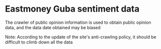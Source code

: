 # Eastmoney Guba sentiment data
The crawler of public opinion information is used to obtain public opinion data, and the data date obtained may be biased

Note: According to the update of the site's anti-crawling policy, it should be difficult to climb down all the data

